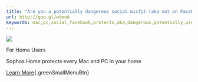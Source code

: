 ```yaml
---
title: "Are you a potentially dangerous social misfit (aka not on Facebook)?"
url: http://goo.gl/wtmnA
keywords: mac,pc,social,facebook,protects,aka,dangerous,potentially,userssophos,misfit
---
```

![](https://www.sophos.com/medialibrary/3376DF5742A64AEE93FDB9DCA7291239.ashx)

For Home Users

Sophos Home protects every Mac and PC in your home

[Learn More](https://home.sophos.com/){.greenSmallMenuBtn}
